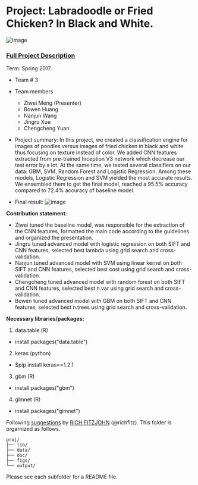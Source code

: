 # Project: Labradoodle or Fried Chicken? In Black and White. 
![image](figs/poodleKFC.jpg)

### [Full Project Description](doc/project3_desc.html)

Term: Spring 2017

+ Team # 3
+ Team members
	+ Ziwei Meng (Presenter)
	+ Bowen Huang
	+ Nanjun Wang
	+ Jingru Xue
	+ Chengcheng Yuan

+ Project summary: In this project, we created a classification engine for images of poodles versus images of fried chicken in black and white thus focusing on texture instead of color. We added CNN features extracted from pre-trained Inception V3 network which decrease our test error by a lot. At the same time, we tested several classifiers on our data: GBM, SVM, Random Forest and Logistic Regression. Among these models, Logistic Regression and SVM yielded the most accurate results. We ensembled them to get the final model, reached a 95.5% accuracy compared to 72.4% accuracy of baseline model.

+ Final result: ![image](figs/result2.png)

**Contribution statement**:<br/>
+ Ziwei tuned the baseline model, was responsible for the extraction of the CNN features, formatted the main code according to the guidelines and organized the presentation.<br/>
+ Jingru tuned advanced model with logistic regression on both SIFT and CNN features, selected best lambda using grid search and cross-validation.<br/>
+ Nanjun tuned advanced model with SVM using linear kernel on both SIFT and CNN features, selected best cost using grid search and cross-validation.<br/>
+ Chengcheng tuned advanced model with random forest on both SIFT and CNN features, selected best n.var using grid search and cross-validation.<br/>
+ Bowen tuned advanced model with GBM on both SIFT and CNN features, selected best n.trees using grid search and cross-validation.<br/>

**Necessary libraries/packages:** <br/>
1. data.table (R)
  * install.packages("data.table")
2. keras (python)
  * $pip install keras==1.2.1
3. gbm (R)
  * install.packages("gbm")
4. glmnet (R)
  * install.packages("glmnet")

Following [suggestions](http://nicercode.github.io/blog/2013-04-05-projects/) by [RICH FITZJOHN](http://nicercode.github.io/about/#Team) (@richfitz). This folder is orgarnized as follows.

```
proj/
├── lib/
├── data/
├── doc/
├── figs/
└── output/
```

Please see each subfolder for a README file.
